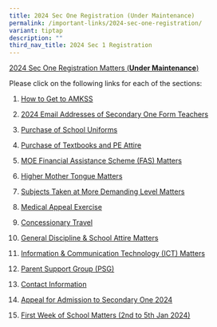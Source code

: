 ```yaml
---
title: 2024 Sec One Registration (Under Maintenance)
permalink: /important-links/2024-sec-one-registration/
variant: tiptap
description: ""
third_nav_title: 2024 Sec 1 Registration
---
```

<p><u>2024 Sec One Registration Matters (</u><strong><u>Under Maintenance</u></strong><u>)</u>
</p>
<p>Please click on the following links for each of the sections:</p>
<ol data-tight="true" class="tight">
<li>
<p><a href="/important-links/2024-sec-one-registration/how-to-get-to-amkss/" rel="noopener noreferrer nofollow" target="_blank">How to Get to AMKSS</a>
</p>
</li>
<li>
<p><a href="/important-links/2024-sec-one-registration/2024-email-addresses-of-sec-one-form-teachers/" rel="noopener noreferrer nofollow" target="_blank">2024 Email Addresses of Secondary One Form Teachers</a>
</p>
</li>
<li>
<p><a href="/important-links/2024-sec-one-registration/purchase-of-school-uniforms/" rel="noopener noreferrer nofollow" target="_blank">Purchase of School Uniforms</a>
</p>
</li>
<li>
<p><a href="/important-links/2024-sec-one-registration/purchase-of-textbooks-and-pe-attire/" rel="noopener noreferrer nofollow" target="_blank">Purchase of Textbooks and PE Attire</a>
</p>
</li>
<li>
<p><a href="/important-links/2024-sec-one-registration/moe-financial-assistance-scheme-fas-matters/" rel="noopener noreferrer nofollow" target="_blank">MOE Financial Assistance Scheme (FAS) Matters</a>
</p>
</li>
<li>
<p><a href="/important-links/2024-sec-one-registration/higher-mother-tongue-matters/" rel="noopener noreferrer nofollow" target="_blank">Higher Mother Tongue Matters</a>
</p>
</li>
<li>
<p><a href="/important-links/2024-sec-one-registration/subjects-at-more-demanding-level-matters/" rel="noopener noreferrer nofollow" target="_blank">Subjects Taken at More Demanding Level Matters</a>
</p>
</li>
<li>
<p><a href="/important-links/2024-sec-one-registration/medical-appeal-exercise/" rel="noopener noreferrer nofollow" target="_blank">Medical Appeal Exercise</a>
</p>
</li>
<li>
<p><a href="/important-links/2024-sec-one-registration/concessionary-travel/" rel="noopener noreferrer nofollow" target="_blank">Concessionary Travel</a>
</p>
</li>
<li>
<p><a href="/important-links/2024-sec-one-registration/general-discipline-n-school-attire-matters/" rel="noopener noreferrer nofollow" target="_blank">General Discipline &amp; School Attire Matters</a>
</p>
</li>
<li>
<p><a href="/important-links/2024-sec-one-registration/ict-matters/" rel="noopener noreferrer nofollow" target="_blank">Information &amp; Communication Technology (ICT) Matters</a>
</p>
</li>
<li>
<p><a href="/important-links/2024-sec-one-registration/parent-support-group-psg/" rel="noopener noreferrer nofollow" target="_blank">Parent Support Group (PSG)</a>
</p>
</li>
<li>
<p><a href="/important-links/2024-sec-one-registration/contact-information/" rel="noopener noreferrer nofollow" target="_blank">Contact Information</a>
</p>
</li>
<li>
<p><a href="/important-links/2024-sec-one-registration/appeal-for-admission-to-secondary-one-2024/" rel="noopener noreferrer nofollow" target="_blank">Appeal for Admission to Secondary One 2024</a>
</p>
</li>
<li>
<p><a href="/important-links/2024-sec-one-registration/first-week-of-school-matters-2nd-5th-jan-2024/" rel="noopener noreferrer nofollow" target="_blank">First Week of School Matters (2nd to 5th Jan 2024)</a>
</p>
</li>
</ol>
<p></p>